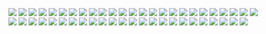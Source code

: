 
<img src="https://raw.githubusercontent.com/ono7/wallpaper/main/sun-aug-2024-00013.jpg">
<img src="https://raw.githubusercontent.com/ono7/wallpaper/main/tech.png">
<img src="https://raw.githubusercontent.com/ono7/wallpaper/main/sun-aug-2024-00011.jpg">
<img src="https://raw.githubusercontent.com/ono7/wallpaper/main/sun-aug-2024-00012.jpg">
<img src="https://raw.githubusercontent.com/ono7/wallpaper/main/sun-aug-2024-00007.jpg">
<img src="https://raw.githubusercontent.com/ono7/wallpaper/main/sun-aug-2024-00008.jpg">
<img src="https://raw.githubusercontent.com/ono7/wallpaper/main/sun-aug-2024-00009.jpg">
<img src="https://raw.githubusercontent.com/ono7/wallpaper/main/sun-aug-2024-00010.jpg">
<img src="https://raw.githubusercontent.com/ono7/wallpaper/main/sun-aug-2024-00006.jpg">
<img src="https://raw.githubusercontent.com/ono7/wallpaper/main/sun-aug-2024-00002.jpg">
<img src="https://raw.githubusercontent.com/ono7/wallpaper/main/sun-aug-2024-00003.jpg">
<img src="https://raw.githubusercontent.com/ono7/wallpaper/main/sun-aug-2024-00004.jpg">
<img src="https://raw.githubusercontent.com/ono7/wallpaper/main/sun-aug-2024-00005.jpg">
<img src="https://raw.githubusercontent.com/ono7/wallpaper/main/sun-aug-2024-00001.jpg">
<img src="https://raw.githubusercontent.com/ono7/wallpaper/main/rocks.png">
<img src="https://raw.githubusercontent.com/ono7/wallpaper/main/routine.jpg">
<img src="https://raw.githubusercontent.com/ono7/wallpaper/main/river2.jpg">
<img src="https://raw.githubusercontent.com/ono7/wallpaper/main/python-minim.png">
<img src="https://raw.githubusercontent.com/ono7/wallpaper/main/plants_leaves_in_the_water.jpg">
<img src="https://raw.githubusercontent.com/ono7/wallpaper/main/mecha-nostalgia.png">
<img src="https://raw.githubusercontent.com/ono7/wallpaper/main/a_video_game_screen_of_a_video_game_01.jpg">
<img src="https://raw.githubusercontent.com/ono7/wallpaper/main/astronaut-balloons.jpg">
<img src="https://raw.githubusercontent.com/ono7/wallpaper/main/lake_1.jpg">
<img src="https://raw.githubusercontent.com/ono7/wallpaper/main/leave-planet.jpg">
<img src="https://raw.githubusercontent.com/ono7/wallpaper/main/a_video_game_screen_of_a_video_game.jpg">
<img src="https://raw.githubusercontent.com/ono7/wallpaper/main/a_room_with_a_desk_and_a_chair_and_a_skull_on_the_wall.jpg">
<img src="https://raw.githubusercontent.com/ono7/wallpaper/main/a_screenshot_of_a_computer.jpg">
<img src="https://raw.githubusercontent.com/ono7/wallpaper/main/a_screenshot_of_a_computer_generated_image_of_planets.png">
<img src="https://raw.githubusercontent.com/ono7/wallpaper/main/a_road_with_trees_and_a_mountain_in_the_background.png">
<img src="https://raw.githubusercontent.com/ono7/wallpaper/main/a_planet_in_space_with_clouds.jpg">
<img src="https://raw.githubusercontent.com/ono7/wallpaper/main/a_mountain_with_snow_on_top_and_a_body_of_water_01.jpg">
<img src="https://raw.githubusercontent.com/ono7/wallpaper/main/a_group_of_people_standing_on_a_mountain.png">
<img src="https://raw.githubusercontent.com/ono7/wallpaper/main/a_moon_in_the_sky.png">
<img src="https://raw.githubusercontent.com/ono7/wallpaper/main/a_boat_in_the_water.jpg">
<img src="https://raw.githubusercontent.com/ono7/wallpaper/main/a_cartoon_of_a_couple_of_tentacles.png">
<img src="https://raw.githubusercontent.com/ono7/wallpaper/main/a_cartoon_of_jellyfish_and_coral_reef.png">
<img src="https://raw.githubusercontent.com/ono7/wallpaper/main/a_foggy_forest_with_trees_and_bushes.png">
<img src="https://raw.githubusercontent.com/ono7/wallpaper/main/a_group_of_colorful_ghosts.png">
<img src="https://raw.githubusercontent.com/ono7/wallpaper/main/File_5.jpg">
<img src="https://raw.githubusercontent.com/ono7/wallpaper/main/a_black_and_white_photo_of_a_city.png">
<img src="https://raw.githubusercontent.com/ono7/wallpaper/main/a_blueprint_of_a_cassette_tape.png">
<img src="https://raw.githubusercontent.com/ono7/wallpaper/main/File_1.jpg">
<img src="https://raw.githubusercontent.com/ono7/wallpaper/main/File_2.jpg">
<img src="https://raw.githubusercontent.com/ono7/wallpaper/main/File_4.jpg">
<img src="https://raw.githubusercontent.com/ono7/wallpaper/main/08232023-07.jpg">
<img src="https://raw.githubusercontent.com/ono7/wallpaper/main/08232023-05.jpg">
<img src="https://raw.githubusercontent.com/ono7/wallpaper/main/08232023-04.jpg">
<img src="https://raw.githubusercontent.com/ono7/wallpaper/main/08232023-01.jpg">
<img src="https://raw.githubusercontent.com/ono7/wallpaper/main/08232023-02.jpg">
